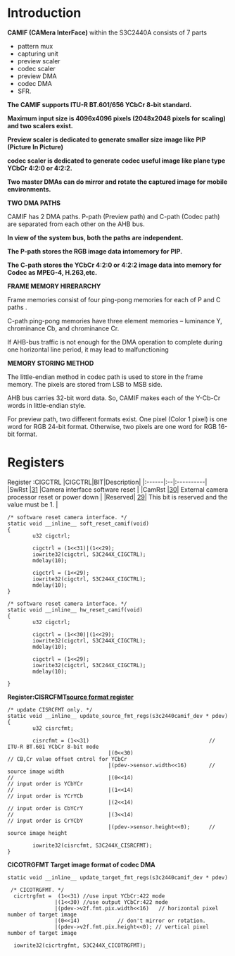 # Introduction #
**CAMIF (CAMera InterFace)** within the S3C2440A consists of 7 parts
  * pattern mux
  * capturing unit
  * preview scaler
  * codec scaler
  * preview DMA
  * codec DMA
  * SFR.

**The CAMIF supports ITU-R BT.601/656 YCbCr 8-bit standard.**

**Maximum input size is 4096x4096 pixels (2048x2048 pixels for scaling) and two scalers exist.**

**Preview scaler is dedicated to generate smaller size image like PIP (Picture In Picture)**

**codec scaler is dedicated to generate codec useful image like plane type YCbCr 4:2:0 or 4:2:2.**

**Two master DMAs can do mirror and rotate the captured image for mobile environments.**

**TWO DMA PATHS**

CAMIF has 2 DMA paths. P-path (Preview path) and C-path (Codec path) are separated from each other on the
AHB bus.


**In view of the system bus, both the paths are independent.**

**The P-path stores the RGB image data intomemory for PIP.**

**The C-path stores the YCbCr 4:2:0 or 4:2:2 image data into memory for Codec as MPEG-4, H.263,etc.**


**FRAME MEMORY HIRERARCHY**

Frame memories consist of four ping-pong memories for each of P and C paths .

C-path ping-pong memories have three element memories – luminance Y, chrominance Cb, and chrominance Cr.

If AHB-bus traffic is not enough for the DMA operation to complete during one horizontal line period, it may lead to malfunctioning

**MEMORY STORING METHOD**

The little-endian method in codec path is used to store in the frame memory. The pixels are stored from LSB to MSB
side.

AHB bus carries 32-bit word data. So, CAMIF makes each of the Y-Cb-Cr words in little-endian style.

For preview path, two different formats exist. One pixel (Color 1 pixel) is one word for RGB 24-bit format. Otherwise,
two pixels are one word for RGB 16-bit format.

# Registers #
Register :CIGCTRL
|CIGCTRL|BIT|Description|
|:------|:--|:----------|
|SwRst |[31](31.md) |Camera interface software reset |
|CamRst |[30](30.md)| External camera processor reset or power down |
|Reserved| [29](29.md)| This bit is reserved and the value must be 1. |

```
/* software reset camera interface. */
static void __inline__ soft_reset_camif(void)
{       
        u32 cigctrl;
        
        cigctrl = (1<<31)|(1<<29);
        iowrite32(cigctrl, S3C244X_CIGCTRL);
        mdelay(10);

        cigctrl = (1<<29);
        iowrite32(cigctrl, S3C244X_CIGCTRL);
        mdelay(10);
}

/* software reset camera interface. */
static void __inline__ hw_reset_camif(void)
{
        u32 cigctrl;

        cigctrl = (1<<30)|(1<<29);
        iowrite32(cigctrl, S3C244X_CIGCTRL);
        mdelay(10);

        cigctrl = (1<<29);
        iowrite32(cigctrl, S3C244X_CIGCTRL);
        mdelay(10);

}
```


**Register:CISRCFMT[source format register](Input.md)**

```
/* update CISRCFMT only. */
static void __inline__ update_source_fmt_regs(s3c2440camif_dev * pdev)
{
        u32 cisrcfmt;

        cisrcfmt = (1<<31)                                      // ITU-R BT.601 YCbCr 8-bit mode
                                |(0<<30)                                // CB,Cr value offset cntrol for YCbCr
                                |(pdev->sensor.width<<16)       // source image width
//                              |(0<<14)                                // input order is YCbYCr
//                              |(1<<14)                                // input order is YCrYCb
                                |(2<<14)                                // input order is CbYCrY
//                              |(3<<14)                                // input order is CrYCbY
                                |(pdev->sensor.height<<0);      // source image height

        iowrite32(cisrcfmt, S3C244X_CISRCFMT);
}
```

**CICOTRGFMT Target image format of codec DMA**


```
static void __inline__ update_target_fmt_regs(s3c2440camif_dev * pdev)

 /* CICOTRGFMT. */
  cicrtrgfmt =  (1<<31) //use input YCbCr:422 mode
               |(1<<30) //use output YCbCr:422 mode
               |(pdev->v2f.fmt.pix.width<<16)   // horizontal pixel number of target image
               |(0<<14)            // don't mirror or rotation.
               |(pdev->v2f.fmt.pix.height<<0); // vertical pixel number of target image

  iowrite32(cicrtrgfmt, S3C244X_CICOTRGFMT);
```